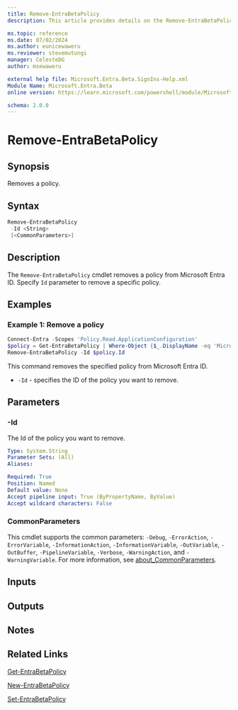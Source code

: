 ```yaml
---
title: Remove-EntraBetaPolicy
description: This article provides details on the Remove-EntraBetaPolicy command.

ms.topic: reference
ms.date: 07/02/2024
ms.author: eunicewaweru
ms.reviewer: stevemutungi
manager: CelesteDG
author: msewaweru

external help file: Microsoft.Entra.Beta.SignIns-Help.xml
Module Name: Microsoft.Entra.Beta
online version: https://learn.microsoft.com/powershell/module/Microsoft.Entra.Beta/Remove-EntraBetaPolicy

schema: 2.0.0
---
```


# Remove-EntraBetaPolicy

## Synopsis

Removes a policy.

## Syntax

```powershell
Remove-EntraBetaPolicy
 -Id <String>
 [<CommonParameters>]
```

## Description

The `Remove-EntraBetaPolicy` cmdlet removes a policy from Microsoft Entra ID. Specify `Id` parameter to remove a specific policy.

## Examples

### Example 1: Remove a policy

```powershell
Connect-Entra -Scopes 'Policy.Read.ApplicationConfiguration'
$policy = Get-EntraBetaPolicy | Where-Object {$_.DisplayName -eq 'Microsoft User Default Recommended Policy'}
Remove-EntraBetaPolicy -Id $policy.Id
```

This command removes the specified policy from Microsoft Entra ID.

- `-Id` - specifies the ID of the policy you want to remove.

## Parameters

### -Id

The Id of the policy you want to remove.

```yaml
Type: System.String
Parameter Sets: (All)
Aliases:

Required: True
Position: Named
Default value: None
Accept pipeline input: True (ByPropertyName, ByValue)
Accept wildcard characters: False
```

### CommonParameters

This cmdlet supports the common parameters: `-Debug`, `-ErrorAction`, `-ErrorVariable`, `-InformationAction`, `-InformationVariable`, `-OutVariable`, `-OutBuffer`, `-PipelineVariable`, `-Verbose`, `-WarningAction`, and `-WarningVariable`. For more information, see [about_CommonParameters](https://go.microsoft.com/fwlink/?LinkID=113216).

## Inputs

## Outputs

## Notes

## Related Links

[Get-EntraBetaPolicy](Get-EntraBetaPolicy.md)

[New-EntraBetaPolicy](New-EntraBetaPolicy.md)

[Set-EntraBetaPolicy](Set-EntraBetaPolicy.md)
